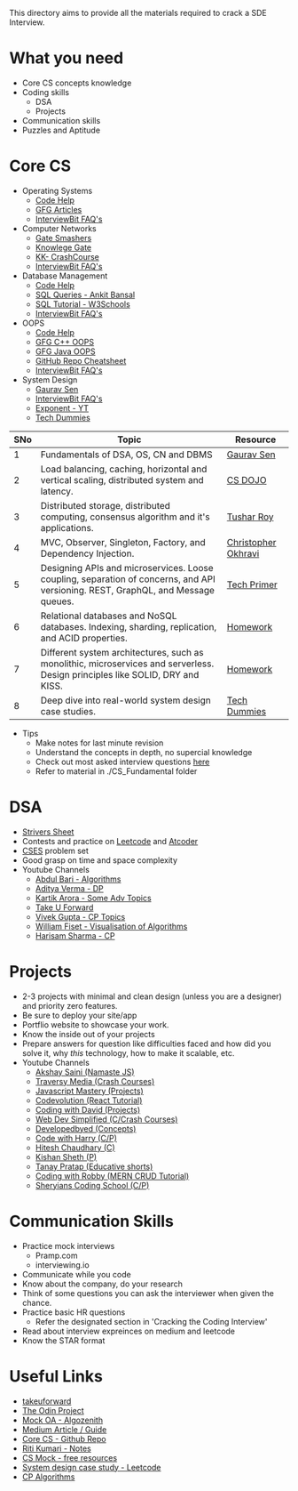 This directory aims to provide all the materials required to crack a SDE Interview. 

# What you need
- Core CS concepts knowledge
- Coding skills
    - DSA
    - Projects
- Communication skills
- Puzzles and Aptitude

# Core CS
- Operating Systems
    - [Code Help](https://www.youtube.com/playlist?list=PLDzeHZWIZsTr3nwuTegHLa2qlI81QweYG)
    - [GFG Articles](https://www.geeksforgeeks.org/operating-systems/)
    - [InterviewBit FAQ's](https://www.interviewbit.com/operating-system-interview-questions/)
- Computer Networks
   - [Gate Smashers](https://www.youtube.com/playlist?list=PLxCzCOWd7aiGFBD2-2joCpWOLUrDLvVV_)
   - [Knowlege Gate](https://www.youtube.com/playlist?list=PLmXKhU9FNesSjFbXSZGF8JF_4LVwwofCd)
   - [KK- CrashCourse](https://www.youtube.com/watch?v=IPvYjXCsTg8)
   - [InterviewBit FAQ's](https://www.interviewbit.com/networking-interview-questions/)
- Database Management
  - [Code Help](https://www.youtube.com/playlist?list=PLDzeHZWIZsTpukecmA2p5rhHM14bl2dHU)
  - [SQL Queries - Ankit Bansal](https://www.youtube.com/@ankitbansal6/playlists)
  - [SQL Tutorial - W3Schools](https://www.w3schools.com/sql/default.asp)
  - [InterviewBit FAQ's](https://www.interviewbit.com/dbms-interview-questions/)
- OOPS
  - [Code Help](https://www.youtube.com/playlist?list=PLDzeHZWIZsTqouGFa8IyE8K-5hbtAppCC)
  - [GFG C++ OOPS](https://www.geeksforgeeks.org/object-oriented-programming-in-cpp/?ref=shm)
  - [GFG Java OOPS](https://www.geeksforgeeks.org/object-oriented-programming-oops-concept-in-java/)
  - [GitHub Repo Cheatsheet](https://github.com/vineethm1627/OOP)
  - [InterviewBit FAQ's](https://www.interviewbit.com/oops-interview-questions/)
- System Design
  - [Gaurav Sen](https://www.youtube.com/playlist?list=PLMCXHnjXnTnvo6alSjVkgxV-VH6EPyvoX)
  - [InterviewBit FAQ's](https://www.interviewbit.com/system-design-interview-questions/)
  - [Exponent - YT](https://www.youtube.com/@tryexponent/playlists)
  - [Tech Dummies](https://www.youtube.com/@TechDummiesNarendraL/playlists)

SNo | Topic | Resource |  
----|-------|------|
1 | Fundamentals of DSA, OS, CN and DBMS | [Gaurav Sen](https://www.youtube.com/@gkcs) |
2 | Load balancing, caching, horizontal and vertical scaling, distributed system and latency. | [CS DOJO](https://www.youtube.com/@CSDojo) 
3 | Distributed storage, distributed computing, consensus algorithm and it's applications. | [Tushar Roy](https://www.youtube.com/@tusharroy2525)
4 | MVC, Observer, Singleton, Factory, and Dependency Injection.| [Christopher Okhravi](https://www.youtube.com/@ChristopherOkhravi) 
5 | Designing APIs and microservices. Loose coupling, separation of concerns, and API versioning. REST, GraphQL, and Message queues. | [Tech Primer](https://www.youtube.com/@TechPrimers) 
6 | Relational databases and NoSQL databases. Indexing, sharding, replication, and ACID properties. | [Homework]()
7 | Different system architectures, such as monolithic, microservices and serverless. Design principles like SOLID, DRY and KISS. | [Homework]()
8 | Deep dive into real-world system design case studies. | [Tech Dummies](https://www.youtube.com/@TechDummiesNarendraL/playlists)
 

- Tips
  - Make notes for last minute revision
  - Understand the concepts in depth, no supercial knowledge
  - Check out most asked interview questions [here](https://takeuforward.org/interviews/must-do-questions-for-dbms-cn-os-interviews-sde-core-sheet/)
  - Refer to material in ./CS_Fundamental folder

# DSA
- [Strivers Sheet](https://takeuforward.org/interviews/strivers-sde-sheet-top-coding-interview-problems/)
- Contests and practice on [Leetcode](https://leetcode.com/) and [Atcoder](https://atcoder.jp/)
- [CSES](https://cses.fi/problemset/) problem set
- Good grasp on time and space complexity
- Youtube Channels
    - [Abdul Bari - Algorithms](https://www.youtube.com/@abdul_bari)
    - [Aditya Verma - DP](https://www.youtube.com/@TheAdityaVerma)
    - [Kartik Arora - Some Adv Topics](https://www.youtube.com/@AlgosWithKartik/playlists)
    - [Take U Forward](https://www.youtube.com/@takeUforward)
    - [Vivek Gupta - CP Topics](https://www.youtube.com/@vivekgupta3484)
    - [William Fiset - Visualisation of Algorithms](https://www.youtube.com/@WilliamFiset-videos/playlists)
    - [Harisam Sharma - CP](https://www.youtube.com/@Harisamsharma)
  
# Projects
- 2-3 projects with minimal and clean design (unless you are a designer) and priority zero features.
- Be sure to deploy your site/app
- Portflio website to showcase your work.
- Know the inside out of your projects
- Prepare answers for question like difficulties faced and how did you solve it, why _this_ technology, how to make it scalable, etc.
- Youtube Channels
    - [Akshay Saini (Namaste JS)](https://www.youtube.com/@akshaymarch7)
    - [Traversy Media (Crash Courses)](https://www.youtube.com/@TraversyMedia)
    - [Javascript Mastery (Projects)](https://www.youtube.com/@javascriptmastery)
    - [Codevolution (React Tutorial)](https://www.youtube.com/@Codevolution)
    - [Coding with David (Projects)](https://www.youtube.com/@CodingWithDawid)
    - [Web Dev Simplified (C/Crash Courses)](https://www.youtube.com/@WebDevSimplified)
    - [Developedbyed (Concepts)](https://www.youtube.com/@developedbyed)
    - [Code with Harry (C/P)](https://www.youtube.com/@CodeWithHarry)
    - [Hitesh Chaudhary (C)](https://www.youtube.com/@HiteshChoudharydotcom)
    - [Kishan Sheth (P)](https://www.youtube.com/@KishanSheth21)
    - [Tanay Pratap (Educative shorts)](https://www.youtube.com/@tanaypratap)
    - [Coding with Robby (MERN CRUD Tutorial)](https://www.youtube.com/@codingwithrobby)
    - [Sheryians Coding School (C/P)](https://www.youtube.com/@thesheryianscodingschool)

# Communication Skills
- Practice mock interviews
    - Pramp.com
    - interviewing.io
- Communicate while you code
- Know about the company, do your research
- Think of some questions you can ask the interviewer when given the chance.
- Practice basic HR questions
    - Refer the designated section in 'Cracking the Coding Interview'
- Read about interview expreinces on medium and leetcode
- Know the STAR format

# Useful Links 
- [takeuforward](https://takeuforward.org/)
- [The Odin Project](https://www.theodinproject.com/)
- [Mock OA - Algozenith](https://www.practice.algozenith.com/dashboard)
- [Medium Article / Guide](https://medium.com/@devgrowth/the-ultimate-guide-to-software-development-job-interview-prep-146028b773af)
- [Core CS - Github Repo](https://github.com/notescs/notes)
- [Riti Kumari - Notes](https://github.com/riti2409/Resources-for-preparation-Of-Placements)
- [CS Mock - free resources](https://csmock.com/free-resources)
- [System design case study - Leetcode](https://leetcode.com/discuss/interview-question/3653934/complete-system-design-case-studies-bookmark-it)
- [CP Algorithms](https://cp-algorithms.com/)

